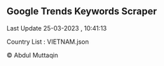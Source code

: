 

## Google Trends Keywords Scraper 
 
Last Update 25-03-2023 , 10:41:13

Country List :
VIETNAM.json



© Abdul Muttaqin 
